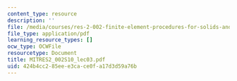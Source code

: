 ```yaml
---
content_type: resource
description: ''
file: /media/courses/res-2-002-finite-element-procedures-for-solids-and-structures-spring-2010/424b4cc285eee3cace0fa17d3d59a76b_MITRES2_002S10_lec03.pdf
file_type: application/pdf
learning_resource_types: []
ocw_type: OCWFile
resourcetype: Document
title: MITRES2_002S10_lec03.pdf
uid: 424b4cc2-85ee-e3ca-ce0f-a17d3d59a76b
---
```

